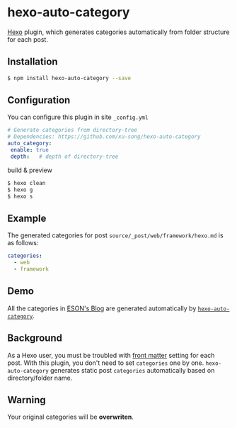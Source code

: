 # hexo-auto-category

[Hexo](hexo.io) plugin, which generates categories automatically from folder structure for each post.

## Installation 


```sh
$ npm install hexo-auto-category --save
```


## Configuration

You can configure this plugin in site `_config.yml`

```yml
# Generate categories from directory-tree
# Dependencies: https://github.com/xu-song/hexo-auto-category
auto_category:
 enable: true
 depth:   # depth of directory-tree
```


build & preview
```sh
$ hexo clean
$ hexo g
$ hexo s
```


## Example 

The generated categories for post `source/_post/web/framework/hexo.md` is as follows:

```yml
categories:
  - web
  - framework
```

## Demo

All the categories in [ESON's Blog](https://blog.eson.org/) are generated automatically by [`hexo-auto-category`](https://github.com/xu-song/hexo-auto-category).

## Background 


As a Hexo user, you must be troubled with [front matter](https://hexo.io/zh-cn/docs/front-matter.html) setting for each post.
With this plugin, you don't need to set `categories` one by one.
`hexo-auto-category` generates static post `categories` automatically based on directory/folder name.


## Warning

Your original categories will be **overwriten**.
